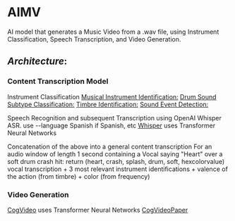 # AIMV
AI model that generates a Music Video from a .wav file, using Instrument Classification, Speech Transcription, and Video Generation. 
## *Architecture*:
### Content Transcription Model
  Instrument Classification
    [Musical Instrument Identification:](https://www.mdpi.com/1424-8220/22/8/3033/pdf?version=1650009477)
    [Drum Sound Subtype Classification:](https://www.researchgate.net/publication/41538774_Classification_of_snare_drum_sounds_using_neural_networks)
    [Timbre Identification:](https://iopscience.iop.org/article/10.1088/1742-6596/1856/1/012006/pdf)
    [Sound Event Detection:](https://arxiv.org/pdf/2107.05463)
    
  Speech Recognition and subsequent Transcription using OpenAI Whisper ASR. use --language Spanish if Spanish, etc
    [Whisper](https://github.com/openai/whisper) uses Transformer Neural Networks
    
  Concatenation of the above into a general content transcription
    For an audio window of length 1 second containing a Vocal saying "Heart" over a soft drum crash hit:
      return (heart, crash, splash, drum, soft, hexcolorvalue)
      vocal transcription + 3 most relevant instrument identifications + valence of the action (from timbre) + color (from frequency)
### Video Generation
  [CogVideo](https://github.com/THUDM/CogVideo) uses Transformer Neural Networks
  [CogVideoPaper](https://github.com/THUDM/CogVideo)
